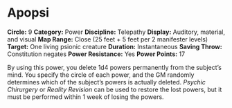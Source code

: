 # Apopsi

**Circle:** 9
**Category:** Power
**Discipline:** Telepathy
**Display:** Auditory, material, and visual
**Map Range:** Close (25 feet + 5 feet per 2 manifester levels)
**Target:** One living psionic creature
**Duration:** Instantaneous
**Saving Throw:** Constitution negates
**Power Resistance:** Yes
**Power Points:** 17

By using this power, you delete 1d4 powers permanently from the subject’s mind. You specify the circle of each power, and the GM randomly determines which of the subject’s powers is actually deleted. *Psychic Chirurgery* or *Reality Revision* can be used to restore the lost powers, but it must be performed within 1 week of losing the powers.
